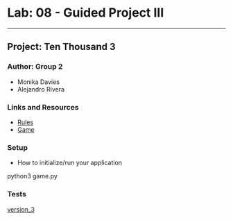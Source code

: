 # Lab: 08 - Guided Project III

---

## Project: Ten Thousand 3

### Author: Group 2
* Monika Davies 
* Alejandro Rivera

### Links and Resources

* [Rules](https://en.wikipedia.org/wiki/Dice_10000)
* [Game](http://www.playonlinedicegames.com/farkle)

### Setup

* How to initialize/run your application

python3 game.py

### Tests

[version_3](/Users/Alex/projects/code401/ten-thousand/tests/version_3)
